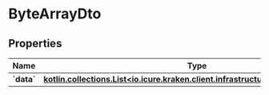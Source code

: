
# ByteArrayDto

## Properties
Name | Type | Description | Notes
------------ | ------------- | ------------- | -------------
**&#x60;data&#x60;** | [**kotlin.collections.List&lt;io.icure.kraken.client.infrastructure.ByteArrayWrapper&gt;**](io.icure.kraken.client.infrastructure.ByteArrayWrapper.md) |  |  [optional]



